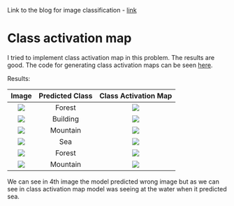 Link to the blog for image classification - <a href='https://medium.com/@sanchittanwar75/image-classification-tutorials-in-pytorch-transfer-learning-19ebc329e200?postPublishedType=repub'>
link</a>

# Class activation map
I tried to implement class activation map in this problem. The results are good. The code for generating class activation maps can be seen [here](https://github.com/sanchit2843/MLBasics/blob/master/IntelClassificationKaggle/cam.py).

Results:

Image             |       Predicted Class           | Class Activation Map
:------------------------------:|:---------------------------:|:-------------------------------:
![](https://github.com/sanchit2843/MLBasics/blob/master/IntelClassificationKaggle/results/1.png)| Forest |  ![](https://github.com/sanchit2843/MLBasics/blob/master/IntelClassificationKaggle/results/cam1.png)
![](https://github.com/sanchit2843/MLBasics/blob/master/IntelClassificationKaggle/results/2.png)| Building |  ![](https://github.com/sanchit2843/MLBasics/blob/master/IntelClassificationKaggle/results/cam2.png)
![](https://github.com/sanchit2843/MLBasics/blob/master/IntelClassificationKaggle/results/3.png)| Mountain |  ![](https://github.com/sanchit2843/MLBasics/blob/master/IntelClassificationKaggle/results/cam3.png)
![](https://github.com/sanchit2843/MLBasics/blob/master/IntelClassificationKaggle/results/4.png)| Sea |  ![](https://github.com/sanchit2843/MLBasics/blob/master/IntelClassificationKaggle/results/cam4.png)
![](https://github.com/sanchit2843/MLBasics/blob/master/IntelClassificationKaggle/results/5.png)| Forest |  ![](https://github.com/sanchit2843/MLBasics/blob/master/IntelClassificationKaggle/results/cam5.png)
![](https://github.com/sanchit2843/MLBasics/blob/master/IntelClassificationKaggle/results/6.png)| Mountain |  ![](https://github.com/sanchit2843/MLBasics/blob/master/IntelClassificationKaggle/results/cam6.png)

We can see in 4th image the model predicted wrong image but as we can see in class activation map model was seeing at the water when it predicted sea. 
